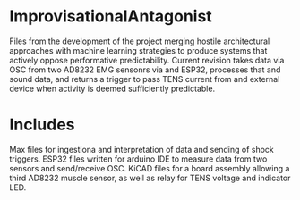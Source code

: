 # ImprovisationalAntagonist
Files from the development of the project merging hostile architectural approaches with machine learning strategies to produce systems that actively oppose performative predictability.
Current revision takes data via OSC from two AD8232 EMG sensonrs via and ESP32, processes that and sound data, and returns a trigger to pass TENS current from and external device when activity is deemed sufficiently predictable.

# Includes
Max files for ingestiona and interpretation of data and sending of shock triggers.
ESP32 files written for arduino IDE to measure data from two sensors and send/receive OSC.
KiCAD files for a board assembly allowing a third AD8232 muscle sensor, as well as relay for TENS voltage and indicator LED.
